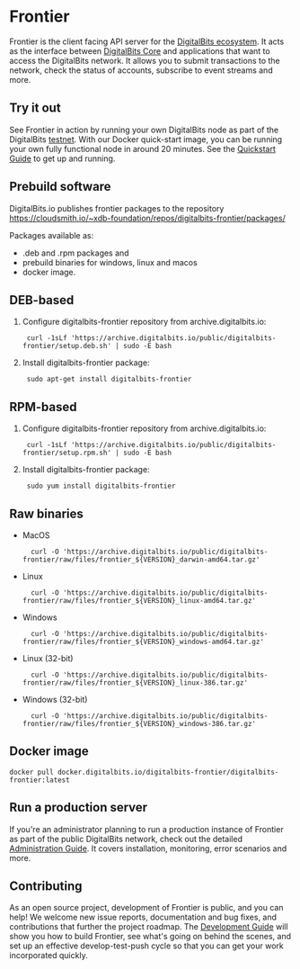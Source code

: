 # Frontier
Frontier is the client facing API server for the [DigitalBits ecosystem](https://developer.digitalbits.io/guides/get-started/). It acts as the interface between [DigitalBits Core](https://github.com/xdbfoundation/DigitalBits) and applications that want to access the DigitalBits network. It allows you to submit transactions to the network, check the status of accounts, subscribe to event streams and more.

## Try it out
See Frontier in action by running your own DigitalBits node as part of the DigitalBits [testnet](https://github.com/xdbfoundation/docs/blob/master/guides/concepts/test-net.md). With our Docker quick-start image, you can be running your own fully functional node in around 20 minutes. See the [Quickstart Guide](internal/docs/quickstart.md) to get up and running.

## Prebuild software
DigitalBits.io publishes frontier packages to the repository https://cloudsmith.io/~xdb-foundation/repos/digitalbits-frontier/packages/

Packages available as:
   - .deb and .rpm packages and 
   - prebuild binaries for windows, linux and macos
   - docker image.  

## DEB-based

1. Configure digitalbits-frontier repository from archive.digitalbits.io:

        curl -1sLf 'https://archive.digitalbits.io/public/digitalbits-frontier/setup.deb.sh' | sudo -E bash

2. Install digitalbits-frontier package:

        sudo apt-get install digitalbits-frontier


## RPM-based
1. Configure digitalbits-frontier repository from archive.digitalbits.io:

        curl -1sLf 'https://archive.digitalbits.io/public/digitalbits-frontier/setup.rpm.sh' | sudo -E bash

2. Install digitalbits-frontier package:

        sudo yum install digitalbits-frontier


## Raw binaries

- MacOS

        curl -O 'https://archive.digitalbits.io/public/digitalbits-frontier/raw/files/frontier_${VERSION}_darwin-amd64.tar.gz'

- Linux

        curl -O 'https://archive.digitalbits.io/public/digitalbits-frontier/raw/files/frontier_${VERSION}_linux-amd64.tar.gz'

- Windows

        curl -O 'https://archive.digitalbits.io/public/digitalbits-frontier/raw/files/frontier_${VERSION}_windows-amd64.tar.gz'

- Linux (32-bit)

        curl -O 'https://archive.digitalbits.io/public/digitalbits-frontier/raw/files/frontier_${VERSION}_linux-386.tar.gz'
        

- Windows (32-bit)

        curl -O 'https://archive.digitalbits.io/public/digitalbits-frontier/raw/files/frontier_${VERSION}_windows-386.tar.gz'

        

## Docker image

    docker pull docker.digitalbits.io/digitalbits-frontier/digitalbits-frontier:latest


## Run a production server
If you're an administrator planning to run a production instance of Frontier as part of the public DigitalBits network, check out the detailed [Administration Guide](internal/docs/admin.md). It covers installation, monitoring, error scenarios and more.

## Contributing
As an open source project, development of Frontier is public, and you can help! We welcome new issue reports, documentation and bug fixes, and contributions that further the project roadmap. The [Development Guide](internal/docs/developing.md) will show you how to build Frontier, see what's going on behind the scenes, and set up an effective develop-test-push cycle so that you can get your work incorporated quickly.
